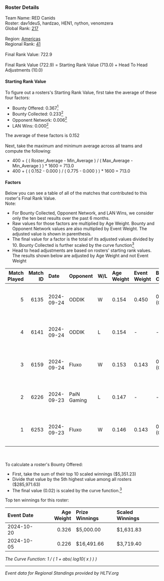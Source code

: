 ### Roster Details<br />
Team Name: RED Canids<br />
Roster: dav1deuS, hardzao, HEN1, nython, venomzera<br />
Global Rank: [217](../../standings_global_2025_02_28.md)<br />
<br />
Region: [Americas]( ../../standings_americas_2025_02_28.md)<br />
Regional Rank: [41]( ../../standings_americas_2025_02_28.md)<br />
<br />
Final Rank Value:  722.9<br />
<br />
Final Rank Value (722.9) = Starting Rank Value (713.0) + Head To Head Adjustments (10.0)<br />

#### Starting Rank Value<br />
To figure out a rosters's Starting Rank Value, first take the average of these four factors:<br />
- Bounty Offered: 0.367[<sup>1</sup>](#table2)
- Bounty Collected: 0.233[<sup>2</sup>](#table1)
- Opponent Network: 0.006[<sup>2</sup>](#table1)
- LAN Wins: 0.000[<sup>2</sup>](#table1)

The average of these factors is 0.152<br />
<br />
Next, take the maximum and minimum average across all teams and compute the following:<br />
- 400 + ( ( Roster_Average - Min_Average ) / ( Max_Average - Min_Average ) ) * 1600 = 713.0
- 400 + ( ( 0.152 - 0.000 ) / ( 0.775 - 0.000 ) ) * 1600 = 713.0


#### Factors<br />
Below you can see a table of all of the matches that contributed to this roster's Final Rank Value.<br />
Note:<br />

- For Bounty Collected, Opponent Network, and LAN Wins, we consider only the ten best results over the past 6 months.
- Raw values for those factors are multiplied by Age Weight. Bounty and Opponent Network values are also multiplied by Event Weight. The adjusted value is shown in parenthesis.
- The final value for a factor is the total of its adjusted values divided by 10. Bounty Collected is further scaled by the curve function[<sup>3</sup>](#curveFunction)
- Head to head adjustments are based on rosters' starting rank values. The results shown below are adjusted by Age Weight and not Event Weight
<span id="table1"></span><br />


| Match Played | Match ID | Date       | Opponent    | W/L | Age Weight | Event Weight | Bounty Collected | Opponent Network | LAN Wins  | H2H Adj. | Roster                                     |
| -: | -: | :- | :- | :- | :- | :- | :- | :- | :- | -: | :- |
|            5 |     6135 | 2024-09-24 | ODDIK       | W   | 0.154      | 0.450        | 0.034 (0.002)    | 0.579 (0.040)    | 0 (0.000) |     3.55 | dav1deuS, hardzao, HEN1, nython, venomzera |
|            4 |     6141 | 2024-09-24 | ODDIK       | L   | 0.154      | -            | -                | -                | -         |    -1.31 | dav1deuS, hardzao, HEN1, nython, venomzera |
|            3 |     6159 | 2024-09-24 | Fluxo       | W   | 0.153      | 0.143        | 0.066 (0.001)    | 0.512 (0.011)    | 0 (0.000) |     3.98 | dav1deuS, gtw, HEN1, nython, venomzera     |
|            2 |     6226 | 2024-09-23 | PaiN Gaming | L   | 0.147      | -            | -                | -                | -         |    -0.05 | dav1deuS, gtw, HEN1, nython, venomzera     |
|            1 |     6253 | 2024-09-23 | Fluxo       | W   | 0.146      | 0.143        | 0.066 (0.001)    | 0.512 (0.011)    | 0 (0.000) |     3.82 | dav1deuS, gtw, HEN1, nython, venomzera     |

<br />
<span id="table2"></span><br />
To calculate a roster's Bounty Offered:<br />

- First, take the sum of their top 10 scaled winnings ($5,351.23)
- Divide that value by the 5th highest value among all rosters ($285,971.63)
- The final value (0.02) is scaled by the curve function.[<sup>3</sup>](#curveFunction)

Top ten winnings for this roster:<br />

| Event Date | Age Weight | Prize Winnings | Scaled Winnings |
| :- | -: | :- | :- |
| 2024-10-20 |      0.326 | $5,000.00      | $1,631.83       |
| 2024-10-05 |      0.226 | $16,491.66     | $3,719.40       |


<span id="curveFunction"></span>_The Curve Function: 1 / ( 1 + abs( log10( x ) ) )_<br />

---
_Event data for Regional Standings provided by HLTV.org_<br />
